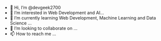 - 👋 Hi, I’m @devgeek2700
- 👀 I’m interested in Web Development and AI...
- 🌱 I’m currently learning Web Development, Machine Learning and Data Science ...
- 💞️ I’m looking to collaborate on ...
- 📫 How to reach me ...

<!---
devgeek2700/devgeek2700 is a ✨ special ✨ repository because its `README.md` (this file) appears on your GitHub profile.
You can click the Preview link to take a look at your changes.
--->
